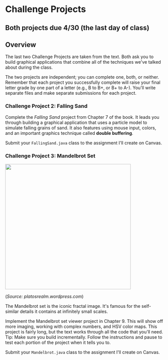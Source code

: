 # Challenge Projects

## Both projects due 4/30 (the last day of class)

## Overview

The last two Challenge Projects are taken from the text. Both ask you to build graphical applications that combine all of the techniques we've talked about during the class.

The two projects are independent; you can complete one, both, or neither. Remember that each project you successfully complete will raise your final letter grade by one part of a letter (e.g., B to B+, or B+ to A-). You'll write separate files and make separate submissions for each project.


### Challenge Project 2: Falling Sand

Complete the *Falling Sand* project from Chapter 7 of the book. It leads you through building a graphical application that uses a particle model to simulate falling grains of sand. It also features using mouse input, colors, and an important graphics technique called **double buffering**.

Submit your `FallingSand.java` class to the assignment I'll create on Canvas.


### Challenge Project 3: Mandelbrot Set

<img src="https://platosrealm.files.wordpress.com/2018/09/mandel_zoom_08_satellite_antenna.jpg?w=1400" width="400px" />

(*Source: platosrealm.wordpress.com*)

The Mandelbrot set is the iconic fractal image. It's famous for the self-similar details it contains at infinitely small scales.

Implement the Mandelbrot set viewer project in Chapter 9. This will show off more imaging, working with complex numbers, and HSV color maps. This project is fairly long, but the text works through all the code that you'll need. Tip: Make sure you build incrementally. Follow the instructions and pause to test each portion of the project when it tells you to.

Submit your `Mandelbrot.java` class to the assignment I'll create on Canvas.
